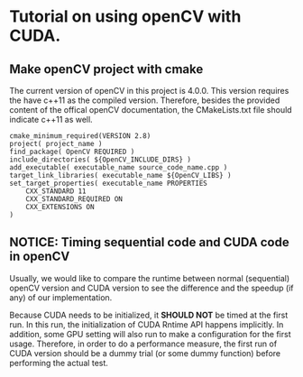 # Tutorial on using openCV with CUDA.

## Make openCV project with cmake

The current version of openCV in this project is 4.0.0. This version requires the have c++11 as the compiled version. Therefore, besides the provided content of the offical openCV documentation, the CMakeLists.txt file should indicate c++11 as well.

```
cmake_minimum_required(VERSION 2.8)
project( project_name )
find_package( OpenCV REQUIRED )
include_directories( ${OpenCV_INCLUDE_DIRS} )
add_executable( executable_name source_code_name.cpp )
target_link_libraries( executable_name ${OpenCV_LIBS} )
set_target_properties( executable_name PROPERTIES
    CXX_STANDARD 11
    CXX_STANDARD_REQUIRED ON
    CXX_EXTENSIONS ON
)
```

## NOTICE: Timing sequential code and CUDA code in openCV

Usually, we would like to compare the runtime between normal (sequential) openCV version and CUDA version to see the difference and the speedup (if any) of our implementation.

Because CUDA needs to be initialized, it **SHOULD NOT** be timed at the first run. In this run, the initialization of CUDA Rntime API happens implicitly. In addition, some GPU setting will also run to make a configuration for the first usage. Therefore, in order to do a performance measure, the first run of CUDA version should be a dummy trial (or some dummy function) before performing the actual test.
